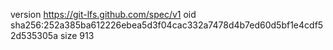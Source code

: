 version https://git-lfs.github.com/spec/v1
oid sha256:252a385ba612226ebea5d3f04cac332a7478d4b7ed60d5bf1e4cdf52d535305a
size 913
